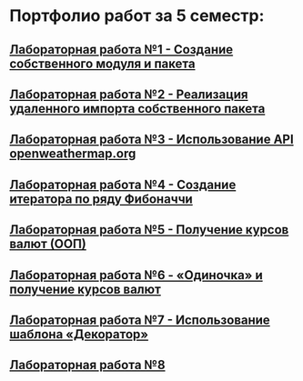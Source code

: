 # Портфолио работ за 5 семестр:
## [Лабораторная работа №1 - Создание собственного модуля и пакета](https://replit.com/@gabyshut/prog5-t1-lr1)
## [Лабораторная работа №2 - Реализация удаленного импорта собственного пакета](https://replit.com/@gabyshut/3prog-lr2)
## [Лабораторная работа №3 - Использование API openweathermap.org](https://replit.com/@gabyshut/prog5-lr3-sem5)
## [Лабораторная работа №4 - Создание итератора по ряду Фибоначчи](https://replit.com/@gabyshut/sem5-lr4-fib)
## [Лабораторная работа №5 - Получение курсов валют (ООП)](https://replit.com/@gabyshut/prog5-lr5)
## [Лабораторная работа №6 - «Одиночка» и получение курсов валют](https://replit.com/@gabyshut/prog5-lr6)
## [Лабораторная работа №7 - Использование шаблона «Декоратор»](https://replit.com/@gabyshut/DistinctRareBundledsoftware-API-decorator-prog-lr7)
## [Лабораторная работа №8](https://replit.com/@gabyshut/lr8-14-12-23)
